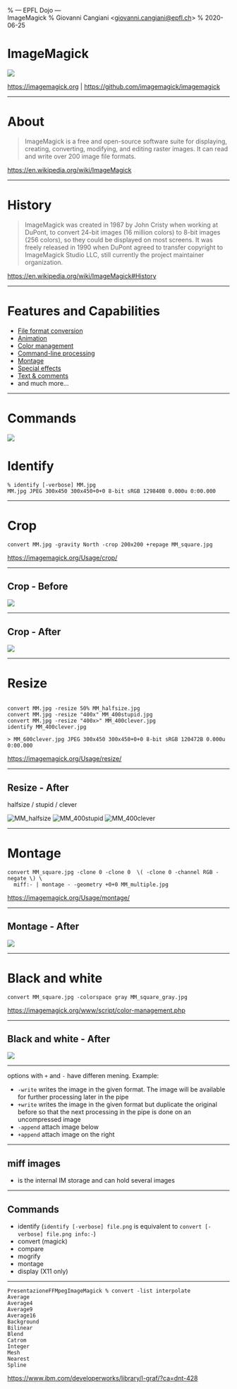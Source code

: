 % — EPFL Dojo — \
  ImageMagick
% Giovanni Cangiani <<giovanni.cangiani@epfl.ch>>
% 2020-06-25

# ImageMagick

![](./img/image-magick-wizard.jpg)

https://imagemagick.org | https://github.com/imagemagick/imagemagick

---

# About

> ImageMagick is a free and open-source software suite for displaying,
  creating, converting, modifying, and editing raster images. It can read and
  write over 200 image file formats.

https://en.wikipedia.org/wiki/ImageMagick

---

# History

> ImageMagick was created in 1987 by John Cristy when working at DuPont, to
convert 24-bit images (16 million colors) to 8-bit images (256 colors), so they
could be displayed on most screens. It was freely released in 1990 when DuPont
agreed to transfer copyright to ImageMagick Studio LLC, still currently the
project maintainer organization.

https://en.wikipedia.org/wiki/ImageMagick#History

---

# Features and Capabilities

   * [File format conversion](https://imagemagick.org/script/convert.php)
   * [Animation](https://imagemagick.org/Usage/anim_basics/)
   * [Color management](https://imagemagick.org/script/color-management.php)
   * [Command-line processing](https://imagemagick.org/script/command-line-processing.php)
   * [Montage](https://imagemagick.org/script/montage.php)
   * [Special effects](https://imagemagick.org/Usage/blur/)
   * [Text & comments](https://imagemagick.org/Usage/text/)
   * and much more...

---

# Commands

![](./img/ImageMagick-logo.png)

# Identify

```
% identify [-verbose] MM.jpg 
MM.jpg JPEG 300x450 300x450+0+0 8-bit sRGB 129840B 0.000u 0:00.000
```

---

# Crop

```
convert MM.jpg -gravity North -crop 200x200 +repage MM_square.jpg
```
https://imagemagick.org/Usage/crop/

----

## Crop - Before

![](./img/MM.jpg)

----

## Crop - After

![](./img/MM_square.jpg)

---

# Resize

```

convert MM.jpg -resize 50% MM_halfsize.jpg
convert MM.jpg -resize "400x" MM_400stupid.jpg
convert MM.jpg -resize "400x>" MM_400clever.jpg
identify MM_400clever.jpg 

> MM_600clever.jpg JPEG 300x450 300x450+0+0 8-bit sRGB 120472B 0.000u 0:00.000

```

https://imagemagick.org/Usage/resize/

----

## Resize - After

halfsize / stupid / clever

![MM_halfsize](./img/MM_halfsize.jpg)
![MM_400stupid](./img/MM_400stupid.jpg)
![MM_400clever](./img/MM_400clever.jpg)

--- 

# Montage

```
convert MM_square.jpg -clone 0 -clone 0  \( -clone 0 -channel RGB -negate \) \ 
  miff:- | montage - -geometry +0+0 MM_multiple.jpg
```
https://imagemagick.org/Usage/montage/

----

## Montage - After

![](./img/03_multiple_marilyn.jpg)

---

# Black and white

```
convert MM_square.jpg -colorspace gray MM_square_gray.jpg
```
https://imagemagick.org/www/script/color-management.php

----

## Black and white - After

![](./img/04_gray_warhol.jpg)

---

options with `+` and `-` have differen mening. Example:
 - `-write` writes the image in the given format. The image will be available
   for further processing later in the pipe
 - `+write` writes the image in the given format but duplicate the original
   before so that the next processing in the pipe is done on an uncompressed
   image
 - `-append` attach image below
 - `+append` attach image on the right

---

## miff images

 - is the internal IM storage and can hold several images

---

## Commands

 * identify (`identify [-verbose] file.png` is equivalent to `convert [-verbose] file.png info:-`)
 * convert (magick)
 * compare
 * mogrify
 * montage
 * display (X11 only)

---

```
PresentazioneFFMpegImageMagick % convert -list interpolate     
Average
Average4	
Average9
Average16
Background
Bilinear
Blend
Catrom
Integer
Mesh
Nearest
Spline
```



[FredsEffects]: http://www.fmwconcepts.com/imagemagick/index.php
[TheColorApi]: http://www.thecolorapi.com/docs
[colormindApi]: http://colormind.io/api-access/

[clut]: http://www.imagemagick.org/script/command-line-options.php#clut
[interpolate]: http://www.imagemagick.org/script/command-line-options.php#interpolate
https://www.ibm.com/developerworks/library/l-graf/?ca=dnt-428